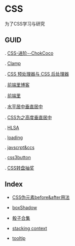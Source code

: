 # CSS
为了CSS学习与研究
## GUID 

. <a href="http://www.cnblogs.com/coco1s/category/833837.html" target="_blank">CSS-进阶--ChokCoco</a>

. <a href="https://github.com/josephschmitt/Clamp.js" target="_blank">Clamp</a>

. <a href="http://zhaolei.info/2014/01/04/css-preprocessor-and-postprocessor/#more" target="_blank">CSS 预处理器与 CSS 后处理器</a>

. <a href="http://www.cnblogs.com/lhb25/category/146075.html" target="_blank">前端里博客</a>

. <a href="http://www.yyyweb.com/" target="_blank">前端里</a>

. <a href="http://www.cnblogs.com/CandyManPing/p/5517327.html" target="_blank">水平居中垂直居中</a>

. [CSS为之高度垂直居中](http://www.cnblogs.com/rubylouvre/archive/2010/07/08/1774025.html)

. <a href="http://hslpicker.com/#43a34f,0.9" target="_blank">HLSA</a>

. [loading](https://zhuanlan.zhihu.com/p/24464355?refer=itlion114)

. [javscrpt&ccs](https://zhuanlan.zhihu.com/p/24162642)

. [css3button](http://mp.weixin.qq.com/s?__biz=MjM5MDk5MzE2Mw%3D%3D&mid=2527294515&idx=1&sn=ae0f5d215788ea492b217b32c287c501&chksm=b5eb8a57829c0341dc16ca158ccbefc3d5bb4596f2f73516ebb485aa6b9673a1f9f0b1ec292e&mpshare=1&scene=1&srcid=1213nYC6j18lveohWCs4wuXs)

. [CSS转盘抽奖](https://segmentfault.com/r/1250000008053580?shareId=1210000008053592)
## Index

- [CSS伪元素before&after用法](./src/beforeafter.html)

- [boxShadow](./src/boxShadow.html)

- [骰子合集](./src/dices.html)

- [stacking context](./src/stacking.html)

- [tooltip](./src/visible.html)